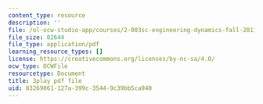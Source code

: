 ```yaml
---
content_type: resource
description: ''
file: /ol-ocw-studio-app/courses/2-003sc-engineering-dynamics-fall-2011/83269061127a399c35449c39bb5ca940_tm51lwadMOc.pdf
file_size: 82644
file_type: application/pdf
learning_resource_types: []
license: https://creativecommons.org/licenses/by-nc-sa/4.0/
ocw_type: OCWFile
resourcetype: Document
title: 3play pdf file
uid: 83269061-127a-399c-3544-9c39bb5ca940
---
```

